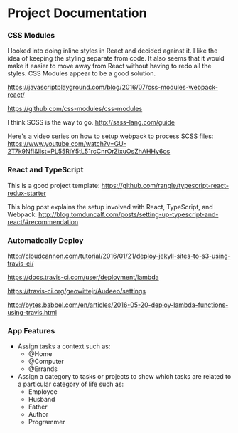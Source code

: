 # Project Documentation


### CSS Modules

I looked into doing inline styles in React and decided against it. I like the idea of keeping the styling
separate from code. It also seems that it would make it easier to move away from React without having to
redo all the styles.  CSS Modules appear to be a good solution.

https://javascriptplayground.com/blog/2016/07/css-modules-webpack-react/

https://github.com/css-modules/css-modules

I think SCSS is the way to go. 
http://sass-lang.com/guide

Here's a video series on how to setup webpack to process SCSS files:
https://www.youtube.com/watch?v=GU-2T7k9NfI&list=PL55RiY5tL51rcCnrOrZixuOsZhAHHy6os



### React and TypeScript

This is a good project template:
https://github.com/rangle/typescript-react-redux-starter

This blog post explains the setup involved with React, TypeScript, and Webpack:
http://blog.tomduncalf.com/posts/setting-up-typescript-and-react/#recommendation


### Automatically Deploy

http://cloudcannon.com/tutorial/2016/01/21/deploy-jekyll-sites-to-s3-using-travis-ci/

https://docs.travis-ci.com/user/deployment/lambda

https://travis-ci.org/geowittejr/Audeeo/settings

http://bytes.babbel.com/en/articles/2016-05-20-deploy-lambda-functions-using-travis.html


### App Features
- Assign tasks a context such as:
  - @Home
  - @Computer
  - @Errands
- Assign a category to tasks or projects to show which tasks are related to a particular category of life such as:
  - Employee
  - Husband
  - Father
  - Author
  - Programmer
